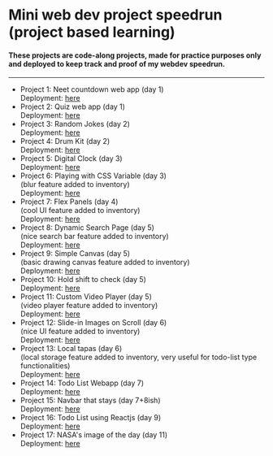 # Mini web dev project speedrun (project based learning)<br />
#### These projects are code-along projects, made for practice purposes only and deployed to keep track and proof of my webdev speedrun.
---
- Project 1: Neet countdown web app (day 1)<br />
    Deployment: [here](https://neet2025-countdown.netlify.app/)
- Project 2: Quiz web app (day 1)<br />
    Deployment: [here](https://simple-sa-quiz-app.netlify.app/)
- Project 3: Random Jokes (day 2)<br />
    Deployment: [here](https://somerandomjokes.netlify.app/)
- Project 4: Drum Kit (day 2)<br />
    Deployment: [here](https://bad-dum-tuss.netlify.app/)
- Project 5: Digital Clock (day 3)<br />
    Deployment: [here](https://time-rn.netlify.app/)
- Project 6: Playing with CSS Variable (day 3)<br />
    (blur feature added to inventory)<br />
    Deployment: [here](https://howtoblur-css.netlify.app/)
- Project 7: Flex Panels (day 4)<br />
    (cool UI feature added to inventory)<br />
    Deployment: [here](https://letstakeitallin.netlify.app/)
- Project 8: Dynamic Search Page (day 5)<br />
    (nice search bar feature added to inventory)<br />
    Deployment: [here](https://useless-search-feature.netlify.app/)
- Project 9: Simple Canvas (day 5)<br />
    (basic drawing canvas feature added to inventory)<br />
    Deployment: [here](https://useless-canvas.netlify.app/)
- Project 10: Hold shift to check (day 5)<br />
    Deployment: [here](https://hold-shift-to-check-items-saar.netlify.app/)
- Project 11: Custom Video Player (day 5)<br />
    (video player feature added to inventory)<br />
    Deployment: [here](https://hopecore-video.netlify.app/)
- Project 12: Slide-in Images on Scroll (day 6)<br />
    (nice UI feature added to inventory)<br />
    Deployment: [here](https://slidein-scroll-feature.netlify.app/)
- Project 13: Local tapas (day 6)<br />
    (local storage feature added to inventory, very useful for todo-list type functionalities)<br />
    Deployment: [here](https://localtapascodealongshit.netlify.app/)
- Project 14: Todo List Webapp (day 7)<br />
    Deployment: [here](https://yet-another-todo-list-app.netlify.app/)
- Project 15: Navbar that stays (day 7+8ish)<br />
    Deployment: [here](https://areyyyy.netlify.app/)
- Project 16: Todo List using Reactjs (day 9)<br />
    Deployment: [here](https://yet-another-todo-list-app-in-react.netlify.app/)
- Project 17: NASA's image of the day (day 11)<br />
    Deployment: [here](https://67e18688f7213c0cdeffe476--nasa-astronomy-pic-of-the-day.netlify.app/)
  
